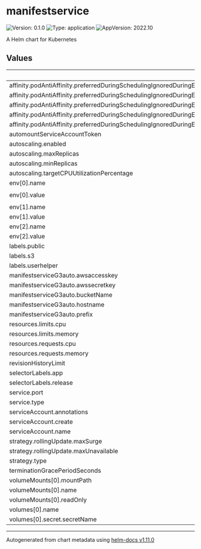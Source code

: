 # manifestservice

![Version: 0.1.0](https://img.shields.io/badge/Version-0.1.0-informational?style=flat-square) ![Type: application](https://img.shields.io/badge/Type-application-informational?style=flat-square) ![AppVersion: 2022.10](https://img.shields.io/badge/AppVersion-2022.10-informational?style=flat-square)

A Helm chart for Kubernetes

## Values

| Key | Type | Default | Description |
|-----|------|---------|-------------|
| affinity.podAntiAffinity.preferredDuringSchedulingIgnoredDuringExecution[0].podAffinityTerm.labelSelector.matchExpressions[0].key | string | `"app"` |  |
| affinity.podAntiAffinity.preferredDuringSchedulingIgnoredDuringExecution[0].podAffinityTerm.labelSelector.matchExpressions[0].operator | string | `"In"` |  |
| affinity.podAntiAffinity.preferredDuringSchedulingIgnoredDuringExecution[0].podAffinityTerm.labelSelector.matchExpressions[0].values[0] | string | `"manifestservice"` |  |
| affinity.podAntiAffinity.preferredDuringSchedulingIgnoredDuringExecution[0].podAffinityTerm.topologyKey | string | `"kubernetes.io/hostname"` |  |
| affinity.podAntiAffinity.preferredDuringSchedulingIgnoredDuringExecution[0].weight | int | `100` |  |
| automountServiceAccountToken | bool | `false` |  |
| autoscaling.enabled | bool | `false` |  |
| autoscaling.maxReplicas | int | `100` |  |
| autoscaling.minReplicas | int | `1` |  |
| autoscaling.targetCPUUtilizationPercentage | int | `80` |  |
| env[0].name | string | `"REQUESTS_CA_BUNDLE"` |  |
| env[0].value | string | `"/etc/ssl/certs/ca-certificates.crt"` |  |
| env[1].name | string | `"MANIFEST_SERVICE_CONFIG_PATH"` |  |
| env[1].value | string | `"/var/gen3/config/config.json"` |  |
| env[2].name | string | `"GEN3_DEBUG"` |  |
| env[2].value | string | `"False"` |  |
| labels.public | string | `"yes"` |  |
| labels.s3 | string | `"yes"` |  |
| labels.userhelper | string | `"yes"` |  |
| manifestserviceG3auto.awsaccesskey | string | `""` |  |
| manifestserviceG3auto.awssecretkey | string | `""` |  |
| manifestserviceG3auto.bucketName | string | `"testbucket"` |  |
| manifestserviceG3auto.hostname | string | `"testinstall"` |  |
| manifestserviceG3auto.prefix | string | `"test"` |  |
| resources.limits.cpu | float | `1` |  |
| resources.limits.memory | string | `"1024Mi"` |  |
| resources.requests.cpu | float | `0.5` |  |
| resources.requests.memory | string | `"512Mi"` |  |
| revisionHistoryLimit | int | `2` |  |
| selectorLabels.app | string | `"manifestservice"` |  |
| selectorLabels.release | string | `"production"` |  |
| service.port | int | `80` |  |
| service.type | string | `"ClusterIP"` |  |
| serviceAccount.annotations | object | `{}` |  |
| serviceAccount.create | bool | `true` |  |
| serviceAccount.name | string | `""` |  |
| strategy.rollingUpdate.maxSurge | int | `1` |  |
| strategy.rollingUpdate.maxUnavailable | int | `0` |  |
| strategy.type | string | `"RollingUpdate"` |  |
| terminationGracePeriodSeconds | int | `50` |  |
| volumeMounts[0].mountPath | string | `"/var/gen3/config/"` |  |
| volumeMounts[0].name | string | `"config-volume"` |  |
| volumeMounts[0].readOnly | bool | `true` |  |
| volumes[0].name | string | `"config-volume"` |  |
| volumes[0].secret.secretName | string | `"manifestservice-g3auto"` |  |

----------------------------------------------
Autogenerated from chart metadata using [helm-docs v1.11.0](https://github.com/norwoodj/helm-docs/releases/v1.11.0)
